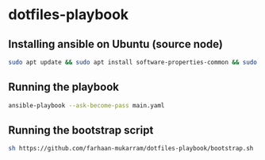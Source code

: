 # dotfiles-playbook

## Installing ansible on Ubuntu (source node)
```bash
sudo apt update && sudo apt install software-properties-common && sudo add-apt-repository --yes --update ppa:ansible/ansible && sudo apt install ansible
```

## Running the playbook
```bash
ansible-playbook --ask-become-pass main.yaml
```

## Running the bootstrap script
```bash
sh https://github.com/farhaan-mukarram/dotfiles-playbook/bootstrap.sh
```

